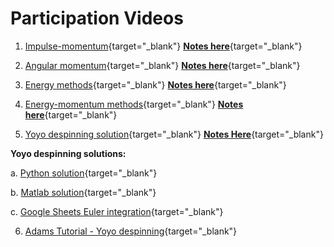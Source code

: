 # Participation Videos

1. [Impulse-momentum](https://forms.gle/7b4X63vy5sthCncT7){target="_blank"}
[__Notes
here__](https://drive.google.com/file/d/11UkfMIjGK9wh6j1QCj6i7C8toku21EjL/view?usp=sharing){target="_blank"}

2. [Angular momentum](https://forms.gle/ayyGbA2SnwLMz7br7){target="_blank"}
[__Notes
here__](https://drive.google.com/file/d/1NSJkcpVvdhfjWngGa5m8aeDwA2FVzPXl/view?usp=sharing){target="_blank"}

3. [Energy methods](https://forms.gle/2KNWDSJKpcbt2LHf8){target="_blank"}
[__Notes
here__](https://drive.google.com/file/d/184H8r2qmIRo4Ni49uCJPFG-tuVqesfLB/view?usp=sharin://drive.google.com/file/d/1cH9A2l1exs4wZDTSmJCuKMT1FkMKCa3f/view?usp=sharing){target="_blank"}

4. [Energy-momentum methods](https://forms.gle/6xxvnr34fqaicthR8){target="_blank"}
[__Notes
here__](https://drive.google.com/file/d/1VH8BdrjQPTO8gRkPfDmKpMbwtEvdVQPi/view?usp=sharing){target="_blank"}

5. [Yoyo despinning solution](https://forms.gle/MJwByUUX1x9wyWs97){target="_blank"} 
[__Notes
Here__](https://drive.google.com/file/d/12CWqUBmpp5rpJocE3XZ0HWtLYpUWwHnz/view?usp=sharing){target="_blank"}

__Yoyo despinning solutions:__

a. [Python solution](https://drive.google.com/file/d/1DhufUmwnC2OtFE_SyAB4K-uUOVF1IsYk/view?usp=sharing){target="_blank"}

b. [Matlab solution](https://drive.google.com/file/d/1GOZuNAWuiBnnUX_hfiN_l-MQ_br-gK6f/view?usp=sharing){target="_blank"}

c. [Google Sheets Euler integration](https://docs.google.com/spreadsheets/d/1D20Ti9VaPU7FFyrwDtFSFBK8uRoQBtpANqnALJ76y0U/edit?usp=sharing){target="_blank"}

6. [Adams Tutorial - Yoyo
despinning](https://forms.gle/5WM73PhpTtAGD1ZX6){target="_blank"}
